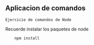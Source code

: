 

## Aplicacion de comandos

    Ejercicio de comandos de Node

Recuerde instalar los paquetes de node
```
    npm install
```